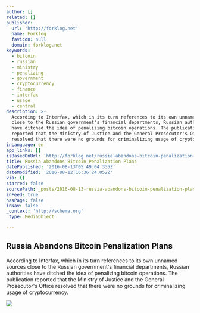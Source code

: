 ```yaml
---
author: []
related: []
publisher:
  url: 'http://forklog.net'
  name: Forklog
  favicon: null
  domain: forklog.net
keywords:
  - bitcoin
  - russian
  - ministry
  - penalizing
  - government
  - cryptocurrency
  - finance
  - interfax
  - usage
  - central
description: >-
  According to Interfax, which in its turn references to its own unnamed sources
  close to the Russian government's financial departments, Russian authorities
  have ditched the idea of penalizing bitcoin operations. The publication
  reported that the Ministry of Justice and the General Prosecutor's Office
  resolved that there were no grounds for criminalizing usage of cryptocurrency.
inLanguage: en
app_links: []
isBasedOnUrl: 'http://forklog.net/russia-abandons-bitcoin-penalization-plans/'
title: Russia Abandons Bitcoin Penalization Plans
datePublished: '2016-08-13T05:49:04.335Z'
dateModified: '2016-08-12T16:36:24.052Z'
via: {}
starred: false
sourcePath: _posts/2016-08-13-russia-abandons-bitcoin-penalization-plans.md
inFeed: true
hasPage: false
inNav: false
_context: 'http://schema.org'
_type: MediaObject

---
```

<article style=""><h1>Russia Abandons Bitcoin Penalization Plans</h1><p>According to Interfax, which in its turn references to its own unnamed sources close to the Russian government's financial departments, Russian authorities have ditched the idea of penalizing bitcoin operations. The publication reported that the Ministry of Justice and the General Prosecutor's Office resolved that there were no grounds for criminalizing usage of cryptocurrency.</p><img src="http://forklog.net/wp-content/uploads/2016/06/Ru1.png" /></article>